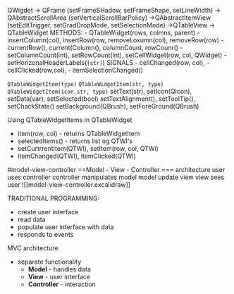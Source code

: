 
QWigdet -> QFrame (setFrameSHadow, setFrameShape, setLineWidth)
								-> QAbstractScrollArea (setVerticalScrollBarPolicy)
									->QAbstractItemView
												(setEditTrigger, setGradDropMode, setSelectionMode)
									->QTableView
											-> QTableWidget
											 METHODS:
													- QTableWidget(rows, colmns, parent)
													- insertColumn(col), insertRow(row, removeLoxumn(col), removeRow(row)
													- currentRow(), current(Column(), columnCount, rowCounr()
													- setColumnCount(int), setRowCount(int), setCellWidget(row, col, QWidget)
													- setHorizonalHeaderLabels(`[str]`)
												SIGNALS
													- cellChanged(row, col), 
													- cellClicked(row,col),
													- itemSelectionChanged()

`QTableWidgetItem(type)`
`QTableWidgetItem(str, type)`
`QTableWidgetItem(icon,str, type)`
	setText(str), setIcon(QIcon), setData(var), setSelected(bool)
	setTextAlignment(), setToolTip(), setChackState()
	setBackground(QBrush), setForeGround(QBrush)

Using QTableWidgetItems in QTableWidget
- item(row, col) - returns QTableWidgetItem
- selectedItems() - returns list og QTWI's
- setCurtrrentItem(QTWI), setItem(row, col, QTWi)
- itemChanged(QTWI), itemClicked(QTWI)

           

#model-view-controller
==Model - View - Controller === architecture
user uses controller
controller manipulates model
model update view
view sees user
![[model-view-controller.excalidraw]]

TRADITIONAL PROGRAMMING:
- create user interface
- read data
- populate user interface with data
- responds to events

MVC architecture
- separate functionality
	- **Model** - handles data
	- **View** - user interface
	- **Controller** - interaction













